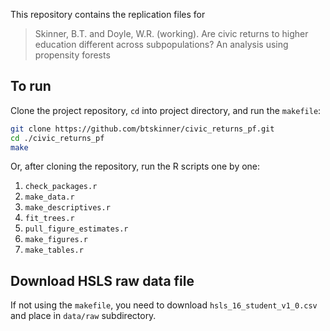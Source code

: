 This repository contains the replication files for  

> Skinner, B.T. and Doyle, W.R. (working). Are civic returns to higher education different across
  subpopulations? An analysis using propensity forests

## To run

Clone the project repository, `cd` into project directory, and run the `makefile`:

```bash
git clone https://github.com/btskinner/civic_returns_pf.git
cd ./civic_returns_pf
make
```

Or, after cloning the repository, run the R scripts one by one:

1. `check_packages.r`  
1. `make_data.r`  
1. `make_descriptives.r`  
1. `fit_trees.r`  
1. `pull_figure_estimates.r`  
1. `make_figures.r`  
1. `make_tables.r`  

## Download HSLS raw data file

If not using the `makefile`, you need to download
`hsls_16_student_v1_0.csv` and place in `data/raw` subdirectory.


